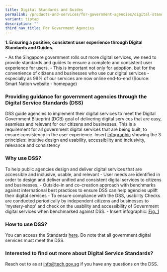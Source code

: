 ```yaml
---
title: Digital Standards and Guides
permalink: /products-and-services/for-government-agencies/digital-standards-and-guides/
variant: tiptap
description: ""
third_nav_title: For Government Agencies
---
```

<p><strong>1. Ensuring a positive, consistent user experience through Digital Standards and Guides. </strong>
</p>
<p>- As the Singapore government rolls out more digital services, we need
to provide standards and guides to ensure a complete and consistent user
experience for users. - This is important not only for adoption, but for
the convenience of citizens and businesses who use our digital services
- especially as 99% of our services are now online end-to-end (Source:
Smart Nation website - homepage)</p>
<h3><strong>Providing guidance for government agencies through the Digital Service Standards (DSS)</strong></h3>
<p>DSS guide agencies to implement their digital services to meet the Digital
Government Blueprint (DGB) goal of delivering digital services that are
easy, seamless and relevant for our citizens and businesses. This is a
requirement for all government digital services that are being built, to
ensure consistency in the user experience. Insert <a href="https://www.tech.gov.sg/files/digital-transformation/GovTech_DSS_Summary_Infographic_2Oct2018.pdf" class="waffle-rich-text-link" rel="noopener noreferrer nofollow" target="_blank"><u>infographic</u></a> showing
the 3 principles: intuitive design and usability, accessibility and inclusivity,
relevance and consistency</p>
<h3><strong>Why use DSS? </strong></h3>
<p>To help public agencies design and deliver digital services that are accessible
and inclusive, usable, and relevant - User needs are identified in order
to design and deliver unified and consistent digital services to citizens
and businesses. - Outside-in and co-creation approach with benchmarks against
international best practices to ensure DSS can help agencies uplift their
digital services - To ensure compliance with the DSS, usability Checks
are conducted periodically by independent citizens and businesses to 'mystery-shop'
and check on the usability and accessibility of Government digital services
when benchmarked against DSS. - Insert infographic: <a href="https://www.developer.tech.gov.sg/guidelines/standards-and-best-practices/digital-service-standards" class="waffle-rich-text-link" rel="noopener noreferrer nofollow" target="_blank"><u>Fig. 1</u></a><u> </u>
</p>
<h3><strong>How to use DSS? </strong></h3>
<p>You can access the Standards <a href="https://www.tech.gov.sg/files/digital-transformation/DSS%20for%20Public%202020.pdf" class="waffle-rich-text-link" rel="noopener noreferrer nofollow" target="_blank"><u>here</u></a>.
Do note that all government digital services must meet the DSS.</p>
<h3><strong>Interested to find out more about Digital Service Standards?</strong></h3>
<p>Reach out to as at <a href="https://www.tech.gov.sg/files/digital-transformation/GovTech_DSS_Summary_Infographic_2Oct2018.pdf" rel="noopener noreferrer nofollow" target="_blank">info@tech.gov.sg</a> if
you have any questions on the DSS.</p>